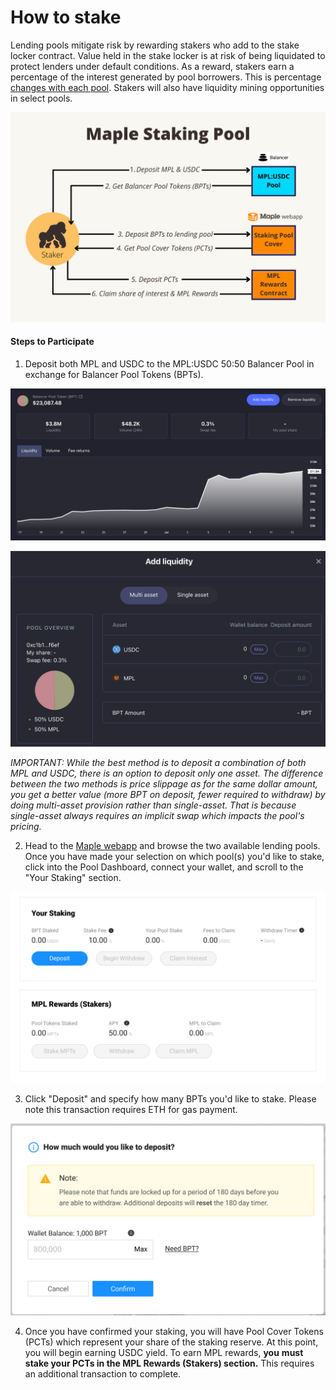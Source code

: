 # How to stake

Lending pools mitigate risk by rewarding stakers who add to the stake locker contract. Value held in the stake locker is at risk of being liquidated to protect lenders under default conditions. As a reward, stakers earn a percentage of the interest generated by pool borrowers. This is percentage [changes with each pool](../protocol/maple-protocol-v1.0.0.md#pool-parameters). Stakers will also have liquidity mining opportunities in select pools.

![](../.gitbook/assets/image%20%2813%29.png)

#### Steps to Participate <a id="steps-to-participate"></a>

1. Deposit both MPL and USDC to the MPL:USDC 50:50 Balancer Pool in exchange for Balancer Pool Tokens \(BPTs\).

![](../.gitbook/assets/image%20%2817%29.png)

![](../.gitbook/assets/image%20%2816%29.png)

_IMPORTANT: While the best method is to deposit a combination of both MPL and USDC, there is an option to deposit only one asset. The difference between the two methods is price slippage as for the same dollar amount, you get a better value \(more BPT on deposit, fewer required to withdraw\) by doing multi-asset provision rather than single-asset. That is because single-asset always requires an implicit swap which impacts the pool's pricing._

2. Head to the [Maple webapp](https://app.maple.finance/#/liquidity) and browse the two available lending pools. Once you have made your selection on which pool\(s\) you'd like to stake, click into the Pool Dashboard, connect your wallet, and scroll to the "Your Staking" section.

![](../.gitbook/assets/image%20%2812%29.png)

3. Click "Deposit" and specify how many BPTs you'd like to stake. Please note this transaction requires ETH for gas payment.

![](../.gitbook/assets/image%20%2815%29.png)

4. Once you have confirmed your staking, you will have Pool Cover Tokens \(PCTs\) which represent your share of the staking reserve. At this point, you will begin earning USDC yield. To earn MPL rewards, **you** **must stake your PCTs in the MPL Rewards \(Stakers\) section.** This requires an additional transaction to complete.

